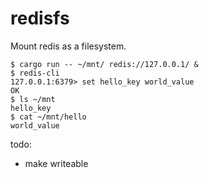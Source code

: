 # redisfs
Mount redis as a filesystem.

```shell
$ cargo run -- ~/mnt/ redis://127.0.0.1/ &
$ redis-cli
127.0.0.1:6379> set hello_key world_value
OK
$ ls ~/mnt 
hello_key
$ cat ~/mnt/hello
world_value
```

todo:
- make writeable
